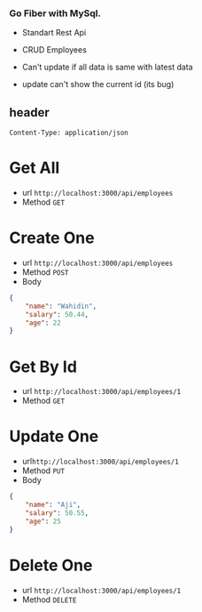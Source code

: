 ### Go Fiber with MySql.
* Standart Rest Api
* CRUD Employees

* Can't update if all data is same with latest data
* update can't show the current id (its bug)

## header
`Content-Type: application/json`
# Get All
* url `http://localhost:3000/api/employees` 
* Method `GET`
# Create One 
* url `http://localhost:3000/api/employees` 
* Method `POST` 
* Body 
```json
{
    "name": "Wahidin",
    "salary": 50.44,
    "age": 22
}
```
# Get By Id 
* url `http://localhost:3000/api/employees/1` 
* Method `GET`
# Update One 
* url`http://localhost:3000/api/employees/1`
* Method `PUT` 
* Body 
```json
{
    "name": "Aji",
    "salary": 50.55,
    "age": 25
}
```
# Delete One 
* url `http://localhost:3000/api/employees/1` 
* Method `DELETE`